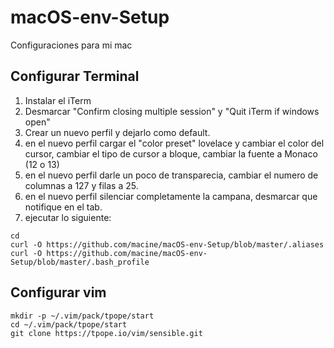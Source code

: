 # macOS-env-Setup
Configuraciones para mi mac

## Configurar Terminal

1. Instalar el iTerm 
2. Desmarcar "Confirm closing multiple session" y "Quit iTerm if windows open"
3. Crear un nuevo perfil y dejarlo como default.
4. en el nuevo perfil cargar el "color preset" lovelace y cambiar el color del cursor, cambiar el tipo de cursor a bloque, cambiar la fuente a Monaco (12 o 13)
5. en el nuevo perfil darle un poco de transparecia, cambiar el numero de columnas a 127 y filas a 25.
6. en el nuevo perfil silenciar completamente la campana, desmarcar que notifique en el tab.
7. ejecutar lo siguiente:
```
cd
curl -O https://github.com/macine/macOS-env-Setup/blob/master/.aliases
curl -O https://github.com/macine/macOS-env-Setup/blob/master/.bash_profile
```

## Configurar vim
```
mkdir -p ~/.vim/pack/tpope/start
cd ~/.vim/pack/tpope/start
git clone https://tpope.io/vim/sensible.git
```

